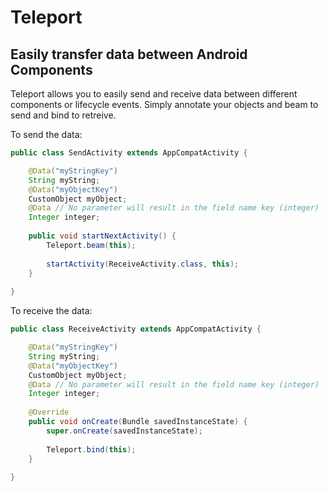 # Teleport

## Easily transfer data between Android Components

Teleport allows you to easily send and receive data between different components or lifecycle events. Simply annotate your objects and beam to send and bind to retreive. 

To send the data:

```java
public class SendActivity extends AppCompatActivity {

    @Data("myStringKey")
    String myString;
    @Data("myObjectKey")
    CustomObject myObject;
    @Data // No parameter will result in the field name key (integer)
    Integer integer;
    
    public void startNextActivity() {
        Teleport.beam(this);
        
        startActivity(ReceiveActivity.class, this);
    }
    
}
``` 

To receive the data:

```java
public class ReceiveActivity extends AppCompatActivity {

    @Data("myStringKey")
    String myString;
    @Data("myObjectKey")
    CustomObject myObject;
    @Data // No parameter will result in the field name key (integer)
    Integer integer;
    
    @Override
    public void onCreate(Bundle savedInstanceState) {
        super.onCreate(savedInstanceState);
        
        Teleport.bind(this);
    }
    
}
```
